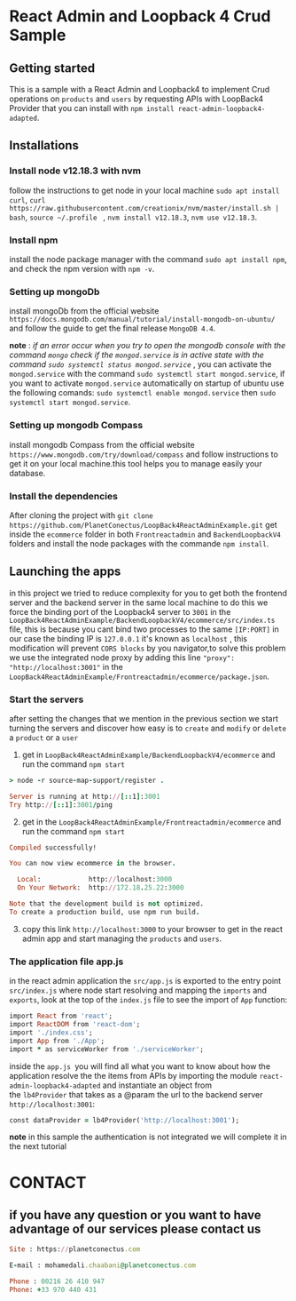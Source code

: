 # React Admin and Loopback 4 Crud Sample
 

## Getting started

This is a sample with a React Admin and Loopback4 to implement Crud operations on `products` and `users` by requesting  APIs with LoopBack4 Provider that you can install with `npm install react-admin-loopback4-adapted`.


## Installations 


### Install node v12.18.3 with nvm 

follow the instructions to get node in your local machine
`sudo apt install curl`,
`curl https://raw.githubusercontent.com/creationix/nvm/master/install.sh | bash`,
`source ~/.profile ` ,
`nvm install v12.18.3`,
`nvm use v12.18.3`.

### Install npm

 install the node package manager with the command `sudo apt install npm`, and check the npm version with `npm -v`.

### Setting up mongoDb 

install mongoDb from the official website `https://docs.mongodb.com/manual/tutorial/install-mongodb-on-ubuntu/` and follow the guide to get the final release `MongoDB 4.4`.

**note** : _if an error occur when you try to open the mongodb console with the command `mongo` check if the `mongod.service` is in active state with the command `sudo systemctl status mongod.service`_ , you can activate the `mongod.service` with the command `sudo systemctl start mongod.service`,
if you want to activate `mongod.service` automatically on startup of ubuntu use the following comands:
`sudo systemctl enable mongod.service` then `sudo systemctl start mongod.service`.


### Setting up mongodb Compass

install mongodb Compass from the official website `https://www.mongodb.com/try/download/compass` and follow instructions to get it on your local machine.this tool helps you to manage easily your database. 

### Install the dependencies

After cloning the project with `git clone https://github.com/PlanetConectus/LoopBack4ReactAdminExample.git` get inside the `ecommerce` folder in both `Frontreactadmin` and `BackendLoopbackV4` folders and install the node packages with the commande `npm install`.


## Launching the apps
 
in this project we tried to reduce complexity for you to get both the frontend server and the backend server in the same local machine to do this we force the binding port of the Loopback4 server to `3001`
in the `LoopBack4ReactAdminExample/BackendLoopbackV4/ecommerce/src/index.ts` file, this is because you cant bind two processes to the same `[IP:PORT]` in our case the binding IP is `127.0.0.1`  it's known as `localhost` , this modification will prevent `CORS blocks` by you navigator,to solve this problem we use the integrated node proxy by adding this line `"proxy": "http://localhost:3001"` in the `LoopBack4ReactAdminExample/Frontreactadmin/ecommerce/package.json`.

### Start the servers

after setting the changes that we mention in the previous section we start turning the servers and discover how easy is to `create` and `modify` or `delete` a `product` or a `user`


1. get in `LoopBack4ReactAdminExample/BackendLoopbackV4/ecommerce` and run the command `npm start`

``` ruby
> node -r source-map-support/register .

Server is running at http://[::1]:3001
Try http://[::1]:3001/ping
```

2. get in the `LoopBack4ReactAdminExample/Frontreactadmin/ecommerce` and run the command `npm start`
```ruby
Compiled successfully!

You can now view ecommerce in the browser.

  Local:            http://localhost:3000
  On Your Network:  http://172.18.25.22:3000

Note that the development build is not optimized.
To create a production build, use npm run build.

```
3. copy this link `http://localhost:3000` to your browser to get in the react admin app and start managing the `products` and `users`.


### The application file app.js

in the react admin application the  `src/app.js` is exported to the entry point `src/index.js` where node start resolving and mapping the `imports` and `exports`, look at the top of the `index.js` file to see the import of `App` function:

```ruby
import React from 'react';
import ReactDOM from 'react-dom';
import './index.css';
import App from './App';
import * as serviceWorker from './serviceWorker';
```
inside the `app.js `you will find all what you want to know about how the application resolve the 
the items from APIs by importing the module `react-admin-loopback4-adapted` and instantiate an object from  
the `lb4Provider` that takes as a @param the url to the backend server `http://localhost:3001`:
```ruby
const dataProvider = lb4Provider('http://localhost:3001');
```

**note** in this sample the authentication is not integrated we will complete it in the next tutorial 

# CONTACT

## if you have any question or you want to have advantage of our services please contact us 
```ruby
Site : https://planetconectus.com

E-mail : mohamedali.chaabani@planetconectus.com

Phone : 00216 26 410 947
Phone: +33 970 440 431
````








